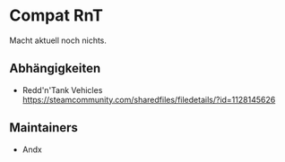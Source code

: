 # Compat RnT

Macht aktuell noch nichts.

## Abhängigkeiten

- Redd'n'Tank Vehicles <https://steamcommunity.com/sharedfiles/filedetails/?id=1128145626>

## Maintainers

- Andx
